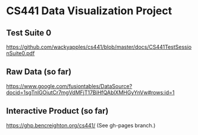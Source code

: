 # CS441 Data Visualization Project

## Test Suite 0

https://github.com/wackyapples/cs441/blob/master/docs/CS441TestSessionSuite0.pdf

## Raw Data (so far)
https://www.google.com/fusiontables/DataSource?docid=1sgTnIGOiutCr7mgVdMFjT17BiHfQAblXMHGyYnVw#rows:id=1

## Interactive Product (so far)
https://ghp.bencreighton.org/cs441/ (See gh-pages branch.)

